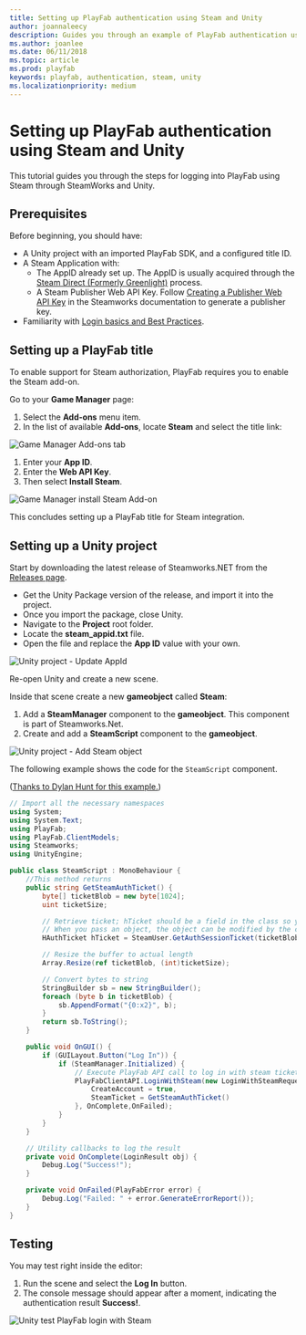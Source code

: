 ```yaml
---
title: Setting up PlayFab authentication using Steam and Unity
author: joannaleecy
description: Guides you through an example of PlayFab authentication using Steam and Unity.
ms.author: joanlee
ms.date: 06/11/2018
ms.topic: article
ms.prod: playfab
keywords: playfab, authentication, steam, unity
ms.localizationpriority: medium
---
```


# Setting up PlayFab authentication using Steam and Unity

This tutorial guides you through the steps for logging into PlayFab using Steam through SteamWorks and Unity.

## Prerequisites

Before beginning, you should have:

- A Unity project with an imported PlayFab SDK, and a configured title ID.
- A Steam Application with:
  - The AppID already set up. The AppID is usually acquired through the [Steam Direct (Formerly Greenlight)](https://partner.steamgames.com/steamdirect) process.
  - A Steam Publisher Web API Key. Follow [Creating a Publisher Web API Key](https://partner.steamgames.com/doc/webapi_overview/auth#create_publisher_key) in the Steamworks documentation to generate a publisher key.
- Familiarity with [Login basics and Best Practices](../../authentication/login/login-basics-best-practices.md).

## Setting up a PlayFab title

To enable support for Steam authorization, PlayFab requires you to enable the Steam add-on.

Go to your **Game Manager** page:

1. Select the **Add-ons** menu item.
2. In the list of available **Add-ons**, locate **Steam** and select the title link:

![Game Manager Add-ons tab](media/tutorials/steam-unity/game-manager-addons-tab-steam.png)  

1. Enter your **App ID**.
2. Enter the **Web API Key**.
3. Then select **Install Steam**.

![Game Manager install Steam Add-on](media/tutorials/steam-unity/game-manager-install-steam-addon.png)  

This concludes setting up a PlayFab title for Steam integration.

## Setting up a Unity project

Start by downloading the latest release of Steamworks.NET from the [Releases page](https://github.com/rlabrecque/Steamworks.NET/releases).

- Get the Unity Package version of the release, and import it into the project.
- Once you import the package, close Unity.
- Navigate to the **Project** root folder.
- Locate the **steam_appid.txt** file.
- Open the file and replace the **App ID** value with your own.

![Unity project - Update AppId](media/tutorials/steam-unity/unity-project-update-appid.png)  

Re-open Unity and create a new scene.

Inside that scene create a new **gameobject** called **Steam**:

1. Add a **SteamManager** component to the **gameobject**. This component is part of Steamworks.Net.
2. Create and add a **SteamScript** component to the **gameobject**.

![Unity project - Add Steam object](media/tutorials/steam-unity/unity-project-add-steam-object.png)  

The following example shows the code for the `SteamScript` component.

([Thanks to Dylan Hunt for this example.](https://community.playfab.com/answers/8875/view.html))

```csharp
// Import all the necessary namespaces
using System;
using System.Text;
using PlayFab;
using PlayFab.ClientModels;
using Steamworks;
using UnityEngine;

public class SteamScript : MonoBehaviour {
    //This method returns
    public string GetSteamAuthTicket() {
        byte[] ticketBlob = new byte[1024];
        uint ticketSize;

        // Retrieve ticket; hTicket should be a field in the class so you can use it to cancel the ticket later
        // When you pass an object, the object can be modified by the callee. This function modifies the byte array you've passed to it.
        HAuthTicket hTicket = SteamUser.GetAuthSessionTicket(ticketBlob, ticketBlob.Length, out ticketSize);

        // Resize the buffer to actual length
        Array.Resize(ref ticketBlob, (int)ticketSize);

        // Convert bytes to string
        StringBuilder sb = new StringBuilder();
        foreach (byte b in ticketBlob) {
            sb.AppendFormat("{0:x2}", b);
        }
        return sb.ToString();
    }

    public void OnGUI() {
        if (GUILayout.Button("Log In")) {
            if (SteamManager.Initialized) {
                // Execute PlayFab API call to log in with steam ticket
                PlayFabClientAPI.LoginWithSteam(new LoginWithSteamRequest {
                    CreateAccount = true,
                    SteamTicket = GetSteamAuthTicket()
                }, OnComplete,OnFailed);
            }
        }
    }

    // Utility callbacks to log the result
    private void OnComplete(LoginResult obj) {
        Debug.Log("Success!");
    }

    private void OnFailed(PlayFabError error) {
        Debug.Log("Failed: " + error.GenerateErrorReport());
    }
}
```

## Testing

You may test right inside the editor:

1. Run the scene and select the **Log In** button.
2. The console message should appear after a moment, indicating the authentication result **Success!**.

![Unity test PlayFab login with Steam](media/tutorials/steam-unity/unity-test-playfab-login-with-steam.png)
